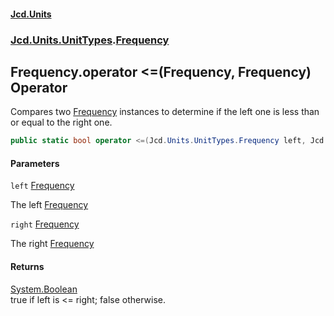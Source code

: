 #### [Jcd.Units](index.md 'index')
### [Jcd.Units.UnitTypes](Jcd.Units.UnitTypes.md 'Jcd.Units.UnitTypes').[Frequency](Jcd.Units.UnitTypes.Frequency.md 'Jcd.Units.UnitTypes.Frequency')

## Frequency.operator <=(Frequency, Frequency) Operator

Compares two [Frequency](Jcd.Units.UnitTypes.Frequency.md 'Jcd.Units.UnitTypes.Frequency') instances to determine if the left one is less than or equal to the right one.

```csharp
public static bool operator <=(Jcd.Units.UnitTypes.Frequency left, Jcd.Units.UnitTypes.Frequency right);
```
#### Parameters

<a name='Jcd.Units.UnitTypes.Frequency.op_LessThanOrEqual(Jcd.Units.UnitTypes.Frequency,Jcd.Units.UnitTypes.Frequency).left'></a>

`left` [Frequency](Jcd.Units.UnitTypes.Frequency.md 'Jcd.Units.UnitTypes.Frequency')

The left [Frequency](Jcd.Units.UnitTypes.Frequency.md 'Jcd.Units.UnitTypes.Frequency')

<a name='Jcd.Units.UnitTypes.Frequency.op_LessThanOrEqual(Jcd.Units.UnitTypes.Frequency,Jcd.Units.UnitTypes.Frequency).right'></a>

`right` [Frequency](Jcd.Units.UnitTypes.Frequency.md 'Jcd.Units.UnitTypes.Frequency')

The right [Frequency](Jcd.Units.UnitTypes.Frequency.md 'Jcd.Units.UnitTypes.Frequency')

#### Returns
[System.Boolean](https://docs.microsoft.com/en-us/dotnet/api/System.Boolean 'System.Boolean')  
true if left is <= right; false otherwise.